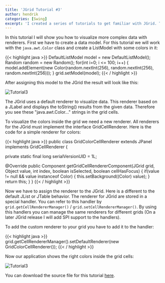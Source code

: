 ```yaml
---
title: 'JGrid Tutorial #3'
author: hendrik
categories: [Swing]
excerpt: 'I created a series of tutorials to get familiar with JGrid. This is the third out of five tutorials.'
---
```

In this tutorial I will show you how to visualize more complex data with renderers. First we have to create a data model. For this tutorial we will work with the `java.awt.Color` class and create a ListModel with some colors in it:

{{< highlight java >}}
DefaultListModel model = new DefaultListModel();
Random random = new Random();
for(int i=0; i <= 100; i++) {
model.addElement(new Color(random.nextInt(256), random.nextInt(256), random.nextInt(256)));
}
grid.setModel(model);
{{< / highlight >}}

After assigning this model to the JGrid the result will look like this:

![Tutorial3](/posts/guigarage-legacy/Tutorial3-1.png)

The JGrid uses a default renderer to visualize data. This renderer based on a JLabel and displays the toString() results from the given data. Therefore you see these "java.awt.Color..." strings in the grid cells.

To visualize the colors inside the grid we need a new renderer. All renderers for the JGrid must implement the interface GridCellRenderer. Here is the code for a simple renderer for colors:

{{< highlight java >}}
public class GridColorCellRenderer extends JPanel implements GridCellRenderer {

  private static final long serialVersionUID = 1L;

  @Override
  public Component getGridCellRendererComponent(JGrid grid, Object value, int index, boolean isSelected, boolean cellHasFocus) {
    if(value != null && value instanceof Color) {
      this.setBackground((Color) value);
    }
    return this;
  }
}
{{< / highlight >}}

Now we have to assign the renderer to the JGrid. Here is a different to the default JList or JTable behavior. The renderer for JGrid are stored in a special handler. You can refer to this handler by `grid.getCellRendererManager()` / `grid.setCellRendererManager()`. By using this handlers you can manage the same renderers for different grids (On a later JGrid release I will add SPI support to the handlers).

To add the custom renderer to your grid you have to add it to the handler:

{{< highlight java >}}
grid.getCellRendererManager().setDefaultRenderer(new GridColorCellRenderer());
{{< / highlight >}}

Now our application shows the right colors inside the grid cells:

![Tutorial3](/posts/guigarage-legacy/Tutorial3-2.png)

You can download the source file for this tutorial [here](/assets/downloads/jgrid/tutorial3.java).
